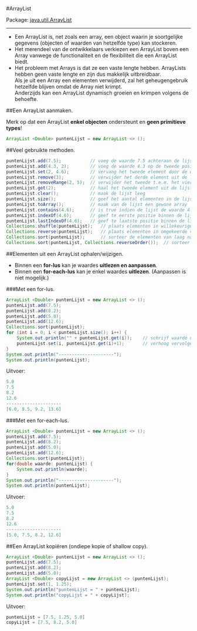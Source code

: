 #ArrayList

Package: [java.util.ArrayList](http://docs.oracle.com/javase/7/docs/api/java/util/ArrayList.html)

---

- Een ArrayList is, net zoals een array, een object waarin je soortgelijke gegevens (objecten of waarden van hetzelfde type) kan stockeren.  
- Het merendeel van de ontwikkelaars verkiezen een ArrayList boven een Array vanwege de functionaliteit en de flexibiliteit die een ArrayList biedt.  
- Het probleem met Arrays is dat ze een vaste lengte hebben. ArrayLists hebben geen vaste lengte en zijn dus makkelijk uitbreidbaar.  
Als je uit een Array een elementen verwijderd, zal het geheugengebruik hetzelfde blijven omdat de Array niet krimpt.  
Anderzijds kan een ArrayList dynamisch groeien en krimpen volgens de behoefte.  


##Een ArrayList aanmaken.

Merk op dat een ArrayList **enkel objecten** ondersteunt en **geen primitieve types**!

````java
ArrayList <Double> puntenLijst = new ArrayList <> ();   
````

##Veel gebruikte methoden.

````java
puntenLijst.add(7.5);           // voeg de waarde 7.5 achteraan de lijst toe 
puntenLijst.add(4.3, 2);        // voeg de waarde 4.3 op de tweede positie toe 
puntenLijst.set(2, 4.6);        // vervang het tweede element door de waarde 4.6
puntenLijst.remove(3);          // verwijder het derde element uit de lijst
puntenLijst.removeRange(2, 5);  // verwijder het tweede t.e.m. het vierde element uit de lijst
puntenLijst.get(2);             // haal het tweede element uit de lijst op
puntenLijst.clear();            // maak de lijst leeg
puntenLijst.size();             // geef het aantal elementen in de lijst
puntenLijst.toArray();          // maak van de lijst een gewone array
puntenLijst.contains(4.6);      // is true indien de lijst de waarde 4.6 bevat
puntenLijst.indexOf(4.6);       // geef te eerste positie binnen de lijst die de waarde 4.6 bevat
puntenLijst.lastIndexOf(4.6);   // geef te laatste positie binnen de lijst die de waarde 4.6 bevat
Collections.shuffle(puntenLijst);   // plaats elementen in willekeurige volgorde
Collections.reverse(puntenLijst);   // plaats elementen in omgekeerde volgorde
Collections.sort(puntenLijst);      // sorteer de elementen van laag naar hoog
Collections.sort(puntenLijst, Collections.reverseOrder());  // sorteer de elementen van hoog naar laag
````

##Elementen uit een ArrayList ophalen/wijzigen.

- Binnen een **for-lus** kan je waardes **uitlezen en aanpassen**.  
- Binnen een **for-each-lus** kan je enkel waardes **uitlezen**. (Aanpassen is niet mogelijk.)

###Met een for-lus.

````java
ArrayList <Double> puntenLijst = new ArrayList <> ();
puntenLijst.add(7.5);
puntenLijst.add(8.2);
puntenLijst.add(5.0);
puntenLijst.add(12.6);
Collections.sort(puntenLijst);
for (int i = 0; i < puntenLijst.size(); i++) {
    System.out.println("" + puntenLijst.get(i));    // schrijf waarde uit
    puntenLijst.set(i, puntenLijst.get(i)+1);       // verhoog vervolgens de waarde met 1
}
System.out.println("---------------------");
System.out.println(puntenLijst);
````

Uitvoer: 

````java
5.0
7.5
8.2
12.6
---------------------
[6.0, 8.5, 9.2, 13.6]
````

###Met een for-each-lus.

````java
ArrayList <Double> puntenLijst = new ArrayList <> ();
puntenLijst.add(7.5);
puntenLijst.add(8.2);
puntenLijst.add(5.0);
puntenLijst.add(12.6);
Collections.sort(puntenLijst);
for(double waarde: puntenLijst) {
    System.out.println(waarde);
}
System.out.println("---------------------");
System.out.println(puntenLijst);
````

Uitvoer: 

````java
5.0
7.5
8.2
12.6
---------------------
[5.0, 7.5, 8.2, 12.6]
````

##Een ArrayList kopiëren (ondiepe kopie of shallow copy).

````java
ArrayList <Double> puntenLijst = new ArrayList <> ();
puntenLijst.add(7.5);
puntenLijst.add(8.2);
puntenLijst.add(5.0);
ArrayList <Double> copyLijst = new ArrayList <> (puntenLijst);
puntenLijst.set(1, 1.25);
System.out.println("puntenLijst = " + puntenLijst);
System.out.println("copyLijst = " + copyLijst);
````

Uitvoer: 

````java
puntenLijst = [7.5, 1.25, 5.0]
copyLijst = [7.5, 8.2, 5.0]
````
